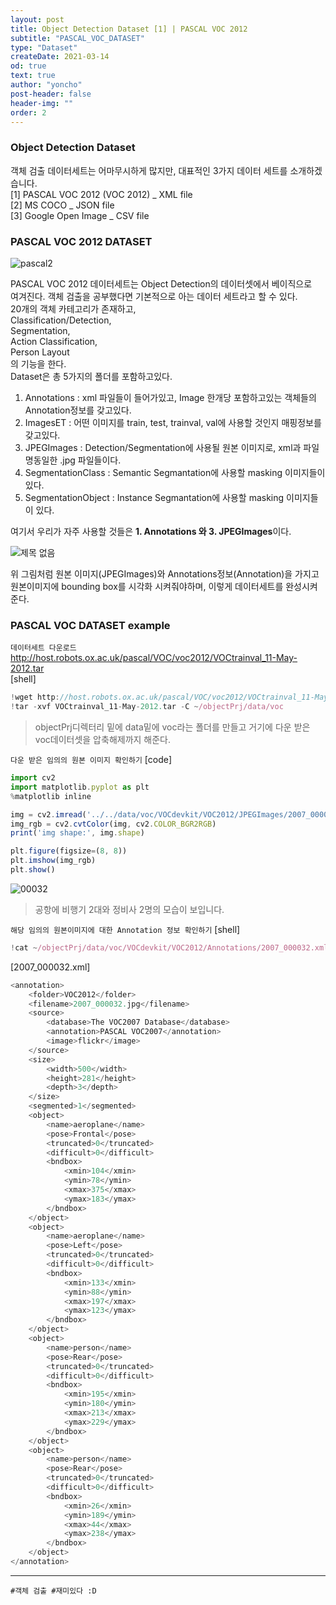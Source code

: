 ```yaml
---
layout: post
title: Object Detection Dataset [1] | PASCAL VOC 2012
subtitle: "PASCAL_VOC_DATASET"
type: "Dataset"
createDate: 2021-03-14
od: true
text: true
author: "yoncho"
post-header: false
header-img: ""
order: 2
---
```


### Object Detection Dataset
객체 검출 데이터세트는 어마무시하게 많지만, 대표적인 3가지 데이터 세트를 소개하겠습니다.  
[1] PASCAL VOC 2012 (VOC 2012)  _ XML file    
[2] MS COCO                     _ JSON file    
[3] Google Open Image           _ CSV file  


### PASCAL VOC 2012 DATASET

![pascal2](https://user-images.githubusercontent.com/44021629/111062301-69138500-84eb-11eb-90d9-d31e9af5287d.png)

PASCAL VOC 2012 데이터세트는 Object Detection의 데이터셋에서 베이직으로  
여겨진다. 객체 검출을 공부했다면 기본적으로 아는 데이터 세트라고 할 수 있다.  
20개의 객체 카테고리가 존재하고,  
Classification/Detection,  
Segmentation,  
Action Classification,  
Person Layout  
의 기능을 한다.  
Dataset은 총 5가지의 폴더를 포함하고있다.   
1. Annotations : xml 파일들이 들어가있고, Image 한개당 포함하고있는 객체들의 Annotation정보를 갖고있다.    
2. ImagesET : 어떤 이미지를 train, test, trainval, val에 사용할 것인지 매핑정보를 갖고있다.   
3. JPEGImages : Detection/Segmentation에 사용될 원본 이미지로, xml과 파일명동일한 .jpg 파일들이다.    
4. SegmentationClass : Semantic Segmantation에 사용할 masking 이미지들이 있다.   
5. SegmentationObject : Instance Segmantation에 사용할 masking 이미지들이 있다.  

여기서 우리가 자주 사용할 것들은 **1. Annotations 와 3. JPEGImages**이다.  


![제목 없음](https://user-images.githubusercontent.com/44021629/111062479-606f7e80-84ec-11eb-9017-f32a811594f3.png)

위 그림처럼 원본 이미지(JPEGImages)와 Annotations정보(Annotation)을 가지고 원본이미지에 bounding box를 시각화 시켜줘야하며, 이렇게 데이터세트를 완성시켜준다.  


### PASCAL VOC DATASET example

<code>데이터세트 다운로드</code>  
http://host.robots.ox.ac.uk/pascal/VOC/voc2012/VOCtrainval_11-May-2012.tar  
[shell]  

```js
!wget http://host.robots.ox.ac.uk/pascal/VOC/voc2012/VOCtrainval_11-May-2012.tar
!tar -xvf VOCtrainval_11-May-2012.tar -C ~/objectPrj/data/voc
```
> objectPrj디렉터리 밑에 data밑에 voc라는 폴더를 만들고 거기에 다운 받은 voc데이터셋을 압축해제까지 해준다.   

<code>다운 받은 임의의 원본 이미지 확인하기</code>
[code]  

```js
import cv2
import matplotlib.pyplot as plt
%matplotlib inline

img = cv2.imread('../../data/voc/VOCdevkit/VOC2012/JPEGImages/2007_000032.jpg')
img_rgb = cv2.cvtColor(img, cv2.COLOR_BGR2RGB)
print('img shape:', img.shape)

plt.figure(figsize=(8, 8))
plt.imshow(img_rgb)
plt.show()
```
![00032](https://user-images.githubusercontent.com/44021629/111062744-2e5f1c00-84ee-11eb-8d47-8c408fd1d009.PNG)

> 공항에 비행기 2대와 정비사 2명의 모습이 보입니다.  

<code>해당 임의의 원본이미지에 대한 Annotation 정보 확인하기</code>
[shell]

```js
!cat ~/objectPrj/data/voc/VOCdevkit/VOC2012/Annotations/2007_000032.xml
```

[2007_000032.xml]  
```js
<annotation>
	<folder>VOC2012</folder>
	<filename>2007_000032.jpg</filename>
	<source>
		<database>The VOC2007 Database</database>
		<annotation>PASCAL VOC2007</annotation>
		<image>flickr</image>
	</source>
	<size>
		<width>500</width>
		<height>281</height>
		<depth>3</depth>
	</size>
	<segmented>1</segmented>
	<object>
		<name>aeroplane</name>
		<pose>Frontal</pose>
		<truncated>0</truncated>
		<difficult>0</difficult>
		<bndbox>
			<xmin>104</xmin>
			<ymin>78</ymin>
			<xmax>375</xmax>
			<ymax>183</ymax>
		</bndbox>
	</object>
	<object>
		<name>aeroplane</name>
		<pose>Left</pose>
		<truncated>0</truncated>
		<difficult>0</difficult>
		<bndbox>
			<xmin>133</xmin>
			<ymin>88</ymin>
			<xmax>197</xmax>
			<ymax>123</ymax>
		</bndbox>
	</object>
	<object>
		<name>person</name>
		<pose>Rear</pose>
		<truncated>0</truncated>
		<difficult>0</difficult>
		<bndbox>
			<xmin>195</xmin>
			<ymin>180</ymin>
			<xmax>213</xmax>
			<ymax>229</ymax>
		</bndbox>
	</object>
	<object>
		<name>person</name>
		<pose>Rear</pose>
		<truncated>0</truncated>
		<difficult>0</difficult>
		<bndbox>
			<xmin>26</xmin>
			<ymin>189</ymin>
			<xmax>44</xmax>
			<ymax>238</ymax>
		</bndbox>
	</object>
</annotation>
```




<hr>

<code>#객체 검출 #재미있다 :D</code>
